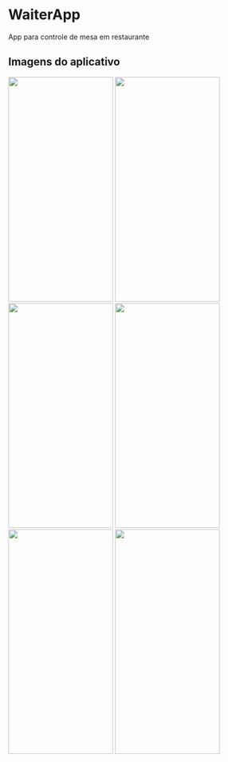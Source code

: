 # WaiterApp
App para controle de mesa em restaurante

## Imagens do aplicativo

<div style="display: inline-block">
  <img src="https://user-images.githubusercontent.com/69877839/205152864-00e07ea3-a98a-43dc-b832-cb14eb05d440.png" width="210" height="450" />
  <img src="https://user-images.githubusercontent.com/69877839/205152873-db7d12c3-0ec6-44c6-a9c7-17f5b06b5942.png" width="210" height="450" />
  <img src="https://user-images.githubusercontent.com/69877839/205152883-311aa094-a030-4c4b-a891-8353f646029c.png" width="210" height="450" />
  <img src="https://user-images.githubusercontent.com/69877839/205152884-d9e221e1-2b2b-44a5-ba94-7b06a24363e7.png" width="210" height="450" />
  <img src="https://user-images.githubusercontent.com/69877839/205152891-ca59c512-2c2f-47d5-a032-832d3e174a65.png" width="210" height="450" />
  <img src="https://user-images.githubusercontent.com/69877839/205153190-24dae353-5f56-434e-beeb-69948a1062ae.png" width="210" height="450" />
</div>
